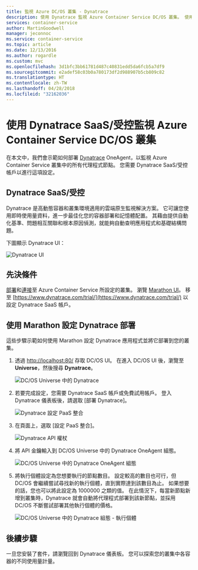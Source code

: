 ```yaml
---
title: 監視 Azure DC/OS 叢集 - Dynatrace
description: 使用 Dynatrace 監視 Azure Container Service DC/OS 叢集。 使用 DC/OS 儀表板部署 Dynatrace OneAgent。
services: container-service
author: MartinGoodwell
manager: jeconnoc
ms.service: container-service
ms.topic: article
ms.date: 12/13/2016
ms.author: rogardle
ms.custom: mvc
ms.openlocfilehash: 3d1bfc3bb61781d487c40831edd5da6fcb5a7df9
ms.sourcegitcommit: e2adef58c03b0a780173df2d988907b5cb809c82
ms.translationtype: HT
ms.contentlocale: zh-TW
ms.lasthandoff: 04/28/2018
ms.locfileid: "32162036"
---
```

# <a name="monitor-an-azure-container-service-dcos-cluster-with-dynatrace-saasmanaged"></a>使用 Dynatrace SaaS/受控監視 Azure Container Service DC/OS 叢集

在本文中，我們會示範如何部署 [Dynatrace](https://www.dynatrace.com/) OneAgent，以監視 Azure Container Service 叢集中的所有代理程式節點。 您需要 Dynatrace SaaS/受控帳戶以進行這項設定。 

## <a name="dynatrace-saasmanaged"></a>Dynatrace SaaS/受控
Dynatrace 是高動態容器和叢集環境適用的雲端原生監視解決方案。 它可讓您使用即時使用量資料，進一步最佳化您的容器部署和記憶體配置。 其藉由提供自動化基準、問題相互關聯和根本原因偵測，就能夠自動查明應用程式和基礎結構問題。

下圖顯示 Dynatrace UI：

![Dynatrace UI](./media/container-service-monitoring-dynatrace/dynatrace.png)

## <a name="prerequisites"></a>先決條件 
[部署](container-service-deployment.md)和[連接](./../container-service-connect.md)至 Azure Container Service 所設定的叢集。 瀏覽 [Marathon UI](container-service-mesos-marathon-ui.md)。 移至 [https://www.dynatrace.com/trial/](https://www.dynatrace.com/trial/) 以設定 Dynatrace SaaS 帳戶。  

## <a name="configure-a-dynatrace-deployment-with-marathon"></a>使用 Marathon 設定 Dynatrace 部署
這些步驟示範如何使用 Marathon 設定 Dynatrace 應用程式並將它部署到您的叢集。

1. 透過 [http://localhost:80/](http://localhost:80/) 存取 DC/OS UI。 在進入 DC/OS UI 後，瀏覽至 **Universe**，然後搜尋 **Dynatrace**。

    ![DC/OS Universe 中的 Dynatrace](./media/container-service-monitoring-dynatrace/dynatrace-universe.png)

2. 若要完成設定，您需要 Dynatrace SaaS 帳戶或免費試用帳戶。 登入 Dynatrace 儀表板後，請選取 [部署 Dynatrace]。

    ![Dynatrace 設定 PaaS 整合](./media/container-service-monitoring-dynatrace/setup-paas.png)

3. 在頁面上，選取 [設定 PaaS 整合]。 

    ![Dynatrace API 權杖](./media/container-service-monitoring-dynatrace/api-token.png) 

4. 將 API 金鑰輸入到 DC/OS Universe 中的 Dynatrace OneAgent 組態。 

    ![DC/OS Universe 中的 Dynatrace OneAgent 組態](./media/container-service-monitoring-dynatrace/dynatrace-config.png)

5. 將執行個體設定為您想要執行的節點數目。 設定較高的數目也可行，但 DC/OS 會繼續嘗試尋找新的執行個體，直到實際達到該數目為止。 如果想要的話，您也可以將此設定為 1000000 之類的值。 在此情況下，每當新節點新增到叢集時，Dynatrace 就會自動將代理程式部署到該新節點，並採用 DC/OS 不斷嘗試部署其他執行個體的價格。

    ![DC/OS Universe 中的 Dynatrace 組態 - 執行個體](./media/container-service-monitoring-dynatrace/dynatrace-config2.png)

## <a name="next-steps"></a>後續步驟

一旦您安裝了套件，請瀏覽回到 Dynatrace 儀表板。 您可以探索您的叢集中各容器的不同使用量計量。 